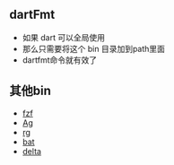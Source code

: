 ## dartFmt 
- 如果 dart 可以全局使用
- 那么只需要将这个 bin 目录加到path里面
- dartfmt命令就有效了

## 其他bin
- [fzf](https://github.com/junegunn/fzf/releases)
- [Ag](https://github.com/k-takata/the_silver_searcher-win32)
- [rg](https://github.com/BurntSushi/ripgrep/releases)
- [bat](https://github.com/sharkdp/bat/releases)
- [delta](https://github.com/dandavison/delta/releases)

